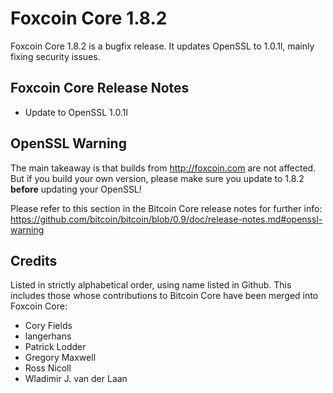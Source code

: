 # Foxcoin Core 1.8.2

Foxcoin Core 1.8.2 is a bugfix release. It updates OpenSSL to 1.0.1l, mainly fixing security issues.

## Foxcoin Core Release Notes

* Update to OpenSSL 1.0.1l


## OpenSSL Warning

The main takeaway is that builds from http://foxcoin.com are not affected. But if you build your own version,
please make sure you update to 1.8.2 **before** updating your OpenSSL!

Please refer to this section in the Bitcoin Core release notes for further info: https://github.com/bitcoin/bitcoin/blob/0.9/doc/release-notes.md#openssl-warning


## Credits

Listed in strictly alphabetical order, using name listed in Github. This
includes those whose contributions to Bitcoin Core have been merged
into Foxcoin Core:

* Cory Fields
* langerhans
* Patrick Lodder
* Gregory Maxwell
* Ross Nicoll
* Wladimir J. van der Laan
